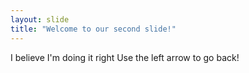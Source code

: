 ```yaml
---
layout: slide
title: "Welcome to our second slide!"
---
```

I believe I'm doing it right
Use the left arrow to go back!
